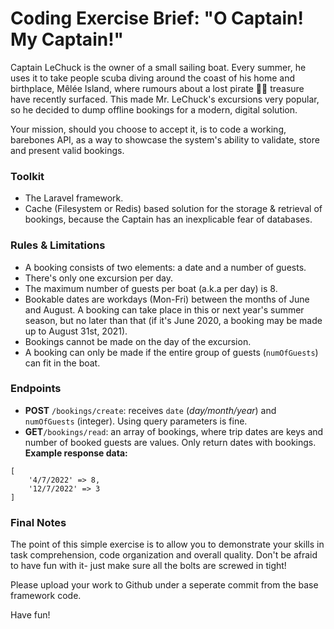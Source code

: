 # Coding Exercise Brief: "O Captain! My Captain!" 

Captain LeChuck is the owner of a small sailing boat. Every summer, he uses it to take people scuba diving around the coast of his home and birthplace, Mêlée Island, where rumours about a lost pirate 🏴‍☠️ treasure have recently surfaced. This made Mr. LeChuck's excursions very popular, so he decided to dump offline bookings for a modern, digital solution.

Your mission, should you choose to accept it, is to code a working, barebones API, as a way to showcase the system's ability to validate, store and present valid bookings.

### Toolkit
- The Laravel framework.
- Cache (Filesystem or Redis) based solution for the storage & retrieval of bookings, because the Captain has an inexplicable fear of databases.

### Rules & Limitations
- A booking consists of two elements: a date and a number of guests.
- There's only one excursion per day.
- The maximum number of guests per boat (a.k.a per day) is 8.
- Bookable dates are workdays (Mon-Fri) between the months of June and August. A booking can take place in this or next year's summer season, but no later than that (if it's June 2020, a booking may be made up to August 31st, 2021). 
- Bookings cannot be made on the day of the excursion. 
- A booking can only be made if the entire group of guests (`numOfGuests`) can fit in the boat.

### Endpoints
- **POST** `/bookings/create`: receives `date` (*day/month/year*) and `numOfGuests` (integer). Using query parameters is fine.
- **GET**`/bookings/read`: an array of bookings, where trip dates are keys and number of booked guests are values. Only return dates with bookings.
**Example response data:**
```
[
	'4/7/2022' => 8,
	'12/7/2022' => 3
]
```

### Final Notes
The point of this simple exercise is to allow you to demonstrate your skills in task comprehension, code organization and overall quality. Don't be afraid to have fun with it- just make sure all the bolts are screwed in tight!

Please upload your work to Github under a seperate commit from the base framework code.

Have fun!
